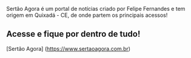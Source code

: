 Sertão Agora é um portal de notícias criado por Felipe Fernandes e tem origem em Quixadá - CE, de onde partem os principais acessos!

## Acesse e fique por dentro de tudo!

[Sertão Agora] (https://www.sertaoagora.com.br)
